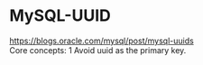 # MySQL-UUID
https://blogs.oracle.com/mysql/post/mysql-uuids \
Core concepts:
1 Avoid uuid as the primary key.
